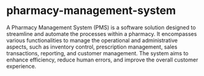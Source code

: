 # pharmacy-management-system
A Pharmacy Management System (PMS) is a software solution designed to streamline and automate the processes within a pharmacy. It encompasses various functionalities to manage the operational and administrative aspects, such as inventory control, prescription management, sales transactions, reporting, and customer management. The system aims to enhance efficiency, reduce human errors, and improve the overall customer experience.
